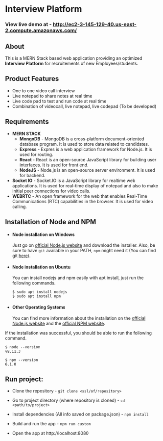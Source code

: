 # Interview Platform

### View live demo at - http://ec2-3-145-129-40.us-east-2.compute.amazonaws.com/

## About
This is a MERN Stack based web application providing an optimized **Interview Platform** for recruitements of new Employees/students.

## Product Features
* One to one video call interview
* Live notepad to share notes at real time
* Live code pad to test and run code at real time
* Combination of videocall, live notepad, live codepad (To be developed)

## Requirements
* **MERN STACK**
   * **MongoDB** - MongoDB is a cross-platform document-oriented database 
              program. It is used to store data related to candidates.
   * **Express** - Expres is a web application framework for Node.js. It is used for routing.
   * **React** - React is an open-source JavaScript library for building user interfaces. It is used for front end.
   * **NodeJS** - Node.js is an open-source server environment. It is used for backend.
* **Socket IO** - Socket.IO is a JavaScript library for realtime web applications. It is used for real-time display of notepad and also to make initial peer connections for video calls.
* **WEBRTC** - An open framework for the web that enables Real-Time Communications (RTC) capabilities in the browser. It is used for video calling.


## Installation of Node and NPM

- #### Node installation on Windows

  Just go on [official Node.js website](https://nodejs.org/) and download the installer.
Also, be sure to have `git` available in your PATH, `npm` might need it (You can find git [here](https://git-scm.com/)).

- #### Node installation on Ubuntu

  You can install nodejs and npm easily with apt install, just run the following commands.

      $ sudo apt install nodejs
      $ sudo apt install npm

- #### Other Operating Systems
  You can find more information about the installation on the [official Node.js website](https://nodejs.org/) and the [official NPM website](https://npmjs.org/).

If the installation was successful, you should be able to run the following command.

    $ node --version
    v8.11.3

    $ npm --version
    6.1.0

## Run project:

* Clone the repository    -    `git clone <ssl/of/repository>`

* Go to project directory (where repository is cloned)    -    `cd <path/to/project>`

* Install dependencies (All info saved on package.json)    -    `npm install`

* Build and run the app    -    `npm run custom`

* Open the app at http://localhost:8080

